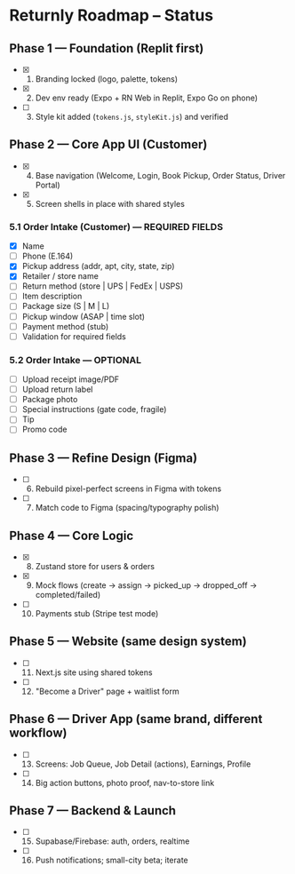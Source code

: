 # Returnly Roadmap – Status

## Phase 1 — Foundation (Replit first)
- [x] 1. Branding locked (logo, palette, tokens)
- [x] 2. Dev env ready (Expo + RN Web in Replit, Expo Go on phone)
- [ ] 3. Style kit added (`tokens.js`, `styleKit.js`) and verified

## Phase 2 — Core App UI (Customer)
- [x] 4. Base navigation (Welcome, Login, Book Pickup, Order Status, Driver Portal)
- [x] 5. Screen shells in place with shared styles

### 5.1 Order Intake (Customer) — REQUIRED FIELDS
- [x] Name
- [ ] Phone (E.164)
- [x] Pickup address (addr, apt, city, state, zip)
- [x] Retailer / store name
- [ ] Return method (store | UPS | FedEx | USPS)
- [ ] Item description
- [ ] Package size (S | M | L)
- [ ] Pickup window (ASAP | time slot)
- [ ] Payment method (stub)
- [ ] Validation for required fields

### 5.2 Order Intake — OPTIONAL
- [ ] Upload receipt image/PDF
- [ ] Upload return label
- [ ] Package photo
- [ ] Special instructions (gate code, fragile)
- [ ] Tip
- [ ] Promo code

## Phase 3 — Refine Design (Figma)
- [ ] 6. Rebuild pixel-perfect screens in Figma with tokens
- [ ] 7. Match code to Figma (spacing/typography polish)

## Phase 4 — Core Logic
- [x] 8. Zustand store for users & orders
- [x] 9. Mock flows (create → assign → picked_up → dropped_off → completed/failed)
- [ ] 10. Payments stub (Stripe test mode)

## Phase 5 — Website (same design system)
- [ ] 11. Next.js site using shared tokens
- [ ] 12. "Become a Driver" page + waitlist form

## Phase 6 — Driver App (same brand, different workflow)
- [ ] 13. Screens: Job Queue, Job Detail (actions), Earnings, Profile
- [ ] 14. Big action buttons, photo proof, nav-to-store link

## Phase 7 — Backend & Launch
- [ ] 15. Supabase/Firebase: auth, orders, realtime
- [ ] 16. Push notifications; small-city beta; iterate